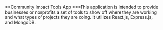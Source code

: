 **Community Impact Tools App
***This application is intended to provide businesses or nonprofits a set of tools to show off where they are working and what types of projects they are doing. It utilizes React.js, Express.js, and MongoDB. 
